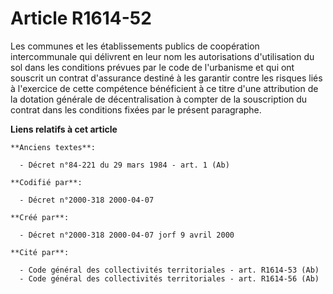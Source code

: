 # Article R1614-52

Les communes et les établissements publics de coopération intercommunale qui délivrent en leur nom les autorisations
d'utilisation du sol dans les conditions prévues par le code de l'urbanisme et qui ont souscrit un contrat d'assurance
destiné à les garantir contre les risques liés à l'exercice de cette compétence bénéficient à ce titre d'une attribution de
la dotation générale de décentralisation à compter de la souscription du contrat dans les conditions fixées par le présent
paragraphe.

**Liens relatifs à cet article**

	**Anciens textes**:

	  - Décret n°84-221 du 29 mars 1984 - art. 1 (Ab)

	**Codifié par**:

	  - Décret n°2000-318 2000-04-07

	**Créé par**:

	  - Décret n°2000-318 2000-04-07 jorf 9 avril 2000

	**Cité par**:

	  - Code général des collectivités territoriales - art. R1614-53 (Ab)
	  - Code général des collectivités territoriales - art. R1614-56 (Ab)
